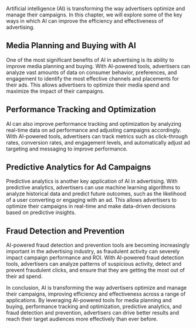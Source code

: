 

Artificial intelligence (AI) is transforming the way advertisers optimize and manage their campaigns. In this chapter, we will explore some of the key ways in which AI can improve the efficiency and effectiveness of advertising.

Media Planning and Buying with AI
---------------------------------

One of the most significant benefits of AI in advertising is its ability to improve media planning and buying. With AI-powered tools, advertisers can analyze vast amounts of data on consumer behavior, preferences, and engagement to identify the most effective channels and placements for their ads. This allows advertisers to optimize their media spend and maximize the impact of their campaigns.

Performance Tracking and Optimization
-------------------------------------

AI can also improve performance tracking and optimization by analyzing real-time data on ad performance and adjusting campaigns accordingly. With AI-powered tools, advertisers can track metrics such as click-through rates, conversion rates, and engagement levels, and automatically adjust ad targeting and messaging to improve performance.

Predictive Analytics for Ad Campaigns
-------------------------------------

Predictive analytics is another key application of AI in advertising. With predictive analytics, advertisers can use machine learning algorithms to analyze historical data and predict future outcomes, such as the likelihood of a user converting or engaging with an ad. This allows advertisers to optimize their campaigns in real-time and make data-driven decisions based on predictive insights.

Fraud Detection and Prevention
------------------------------

AI-powered fraud detection and prevention tools are becoming increasingly important in the advertising industry, as fraudulent activity can severely impact campaign performance and ROI. With AI-powered fraud detection tools, advertisers can analyze patterns of suspicious activity, detect and prevent fraudulent clicks, and ensure that they are getting the most out of their ad spend.

In conclusion, AI is transforming the way advertisers optimize and manage their campaigns, improving efficiency and effectiveness across a range of applications. By leveraging AI-powered tools for media planning and buying, performance tracking and optimization, predictive analytics, and fraud detection and prevention, advertisers can drive better results and reach their target audiences more effectively than ever before.
